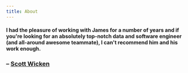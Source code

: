 ```yaml
---
title: About
---
```

#### I had the pleasure of working with James for a number of years and if you're looking for an absolutely top-notch data and software engineer (and all-around awesome teammate), I can't recommend him and his work enough.

### – <a href="https://www.linkedin.com/in/scottwicken/">Scott Wicken</a>